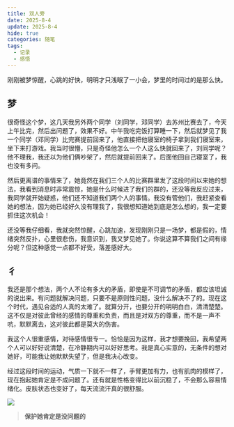 ```yaml
---
title: 双人旁
date: 2025-8-4
update: 2025-8-4
hide: true
categories: 随笔
tags:
  - 记录
  - 感悟
---
```


刚刚被梦惊醒，心跳的好快，明明才只浅眠了一小会，梦里的时间过的是那么快。

<!-- more -->

## 梦

很奇怪这个梦，这几天我另外两个同学（刘同学，邓同学）去苏州比赛去了，今天上午比完，然后出问题了，效果不好。中午我吃完饭打算睡一下，然后就梦见了我一个同学（邓同学）比完赛提前回来了，他直接把他寝室的椅子拿到我们寝室来，坐下来打游戏。我当时很懵，只是奇怪他怎么一个人这么快就回来了，刘同学呢？他不理我，我还以为他们俩吵架了，然后就提前回来了。后面他回自己寝室了，我也没有多问。

然后更离谱的事情来了，她竟然在我们三个人的比赛群里发了这段时间以来她的想法，我看到消息时非常震惊，她是什么时候进了我们的群的，还没等我反应过来，我同学就开始疑惑，他们还不知道我们两个人的事情。我没有管他们，我赶紧查看她的想法，因为她已经好久没有理我了，我很想知道她到底是怎么想的，我一定要抓住这次机会！

还没等我仔细看，我就突然惊醒，心跳加速，发现刚刚只是一场梦，都是假的，情绪突然反扑，心里很悲伤，我意识到，我又梦见她了。你说这算不算我们之间有缘分呢？但这种感觉一点都不好受，落差感好大。

## 彳

我还是那个想法，两个人不论有多大的矛盾，即使是不可调节的矛盾，都应该坦诚的说出来。有问题就解决问题，只要不是原则性问题，没什么解决不了的。现在这个时代，遇见合适的人真的太难了。就算分开，也要分开的明明白白，清清楚楚。这不仅是对彼此曾经的感情的尊重和负责，而且是对双方的尊重，而不是一声不吭，默默离去，这对彼此都是莫大的伤害。

我这个人很重感情，对待感情很专一。恰恰是因为这样，我才想要挽回，我希望两个人可以好好说清楚，在冷静期内可以好好思考。我是真心实意的，无条件的想对她好，可能我让她默默失望了，但是我决心改变。

经过这段时间的运动，气质一下就不一样了，手臂更加有力，也有肌肉的模样了，现在抱起她肯定是不成问题了。还有就是性格变得比以前沉稳了，不会那么容易情绪化。皮肤状态也变好了，每天流流汗真的很舒服。

![](https://image-wlyblog-1370229696.cos.ap-guangzhou.myqcloud.com/img/%E6%95%88%E6%9E%9C.jpg)

> **保护她肯定是没问题的**